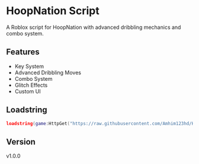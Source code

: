 # HoopNation Script

A Roblox script for HoopNation with advanced dribbling mechanics and combo system.

## Features
- Key System
- Advanced Dribbling Moves
- Combo System
- Glitch Effects
- Custom UI

## Loadstring
```lua
loadstring(game:HttpGet("https://raw.githubusercontent.com/Amhim123hd/HoopNationScript/main/HoopNationScript.lua"))()
```

## Version
v1.0.0
